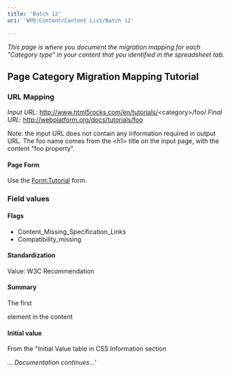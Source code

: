 ```yaml
---
title: 'Batch 12'
uri: 'WPD:Content/Content List/Batch 12'

---
```

*This page is where you document the migration mapping for each "Category type" in your content that you identified in the spreadsheet tab.*

## Page Category Migration Mapping Tutorial

### URL Mapping

*Input URL*: <http://www.html5rocks.com/en/tutorials/>\<category\>/foo/ *Final URL*: <http://webplatform.org/docs/tutorials/foo>

Note: the input URL does not contain any information required in output URL. The foo name comes from the \<h1\> title on the input page, with the content "foo property".

#### Page Form

Use the [Form:Tutorial](/Form:Tutorial) form.

### Field values

#### Flags

-   Content\_Missing\_Specification\_Links
-   Compatibility\_missing

#### Standardization

Value: W3C Recommendation

#### Summary

The first

element in the content

#### Initial value

From the "Initial Value table in CSS Information section

*... Documentation continues...'*
